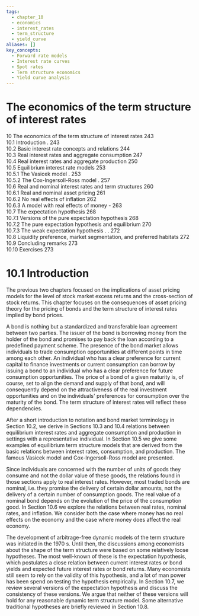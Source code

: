 ```yaml
---
tags:
  - chapter_10
  - economics
  - interest_rates
  - term_structure
  - yield_curve
aliases: []
key_concepts:
  - Forward rate models
  - Interest rate curves
  - Spot rates
  - Term structure economics
  - Yield curve analysis
---
```




# The economics of the term structure of interest rates  
10 The economics of the term structure of interest rates 243  
10.1 Introduction . 243   
10.2 Basic interest rate concepts and relations 244   
10.3 Real interest rates and aggregate consumption 247   
10.4 Real interest rates and aggregate production 250   
10.5 Equilibrium interest rate models 253   
10.5.1 The Vasicek model . 253   
10.5.2 The Cox-Ingersoll-Ross model . 257   
10.6 Real and nominal interest rates and term structures 260   
10.6.1 Real and nominal asset pricing 261   
10.6.2 No real effects of inflation 262   
10.6.3 A model with real effects of money - 263   
10.7 The expectation hypothesis 268   
10.7.1 Versions of the pure expectation hypothesis 268   
10.7.2 The pure expectation hypothesis and equilibrium 270   
10.7.3 The weak expectation hypothesis . . 272   
10.8 Liquidity preference, market segmentation, and preferred habitats 272   
10.9 Concluding remarks 273   
10.10 Exercises 273  

# 10.1 Introduction  

The previous two chapters focused on the implications of asset pricing models for the level of stock market excess returns and the cross-section of stock returns. This chapter focuses on the consequences of asset pricing theory for the pricing of bonds and the term structure of interest rates implied by bond prices.  

A bond is nothing but a standardized and transferable loan agreement between two parties. The issuer of the bond is borrowing money from the holder of the bond and promises to pay back the loan according to a predefined payment scheme. The presence of the bond market allows individuals to trade consumption opportunities at different points in time among each other. An individual who has a clear preference for current capital to finance investments or current consumption can borrow by issuing a bond to an individual who has a clear preference for future consumption opportunities. The price of a bond of a given maturity is, of course, set to align the demand and supply of that bond, and will consequently depend on the attractiveness of the real investment opportunities and on the individuals' preferences for consumption over the maturity of the bond. The term structure of interest rates will reflect these dependencies.  

After a short introduction to notation and bond market terminology in Section 10.2, we derive in Sections 10.3 and 10.4 relations between equilibrium interest rates and aggregate consumption and production in settings with a representative individual. In Section 10.5 we give some examples of equilibrium term structure models that are derived from the basic relations between interest rates, consumption, and production. The famous Vasicek model and Cox-Ingersoll-Ross model are presented.  

Since individuals are concerned with the number of units of goods they consume and not the dollar value of these goods, the relations found in those sections apply to real interest rates. However, most traded bonds are nominal, i.e. they promise the delivery of certain dollar amounts, not the delivery of a certain number of consumption goods. The real value of a nominal bond depends on the evolution of the price of the consumption good. In Section 10.6 we explore the relations between real rates, nominal rates, and inflation. We consider both the case where money has no real effects on the economy and the case where money does affect the real economy.  

The development of arbitrage-free dynamic models of the term structure was initiated in the 1970 s. Until then, the discussions among economists about the shape of the term structure were based on some relatively loose hypotheses. The most well-known of these is the expectation hypothesis, which postulates a close relation between current interest rates or bond yields and expected future interest rates or bond returns. Many economists still seem to rely on the validity of this hypothesis, and a lot of man power has been spend on testing the hypothesis empirically. In Section 10.7, we review several versions of the expectation hypothesis and discuss the consistency of these versions. We argue that neither of these versions will hold for any reasonable dynamic term structure model. Some alternative traditional hypotheses are briefly reviewed in Section 10.8.  
